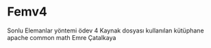 # Femv4
Sonlu Elemanlar yöntemi ödev 4
Kaynak dosyası kullanılan kütüphane apache common math
Emre Çatalkaya
